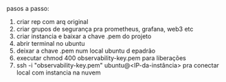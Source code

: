 pasos a passo:
1) criar rep com arq original
2) criar grupos de segurança pra prometheus, grafana, web3 etc
3) criar instancia e baixar a chave .pem do projeto
4) abrir terminal no ubuntu
5) deixar a chave .pem num local ubuntu d epadrão
6) executar chmod 400 observability-key.pem para liberações
7) ssh -i "observability-key.pem" ubuntu@<IP-da-instância> pra conectar local com instancia na nuvem